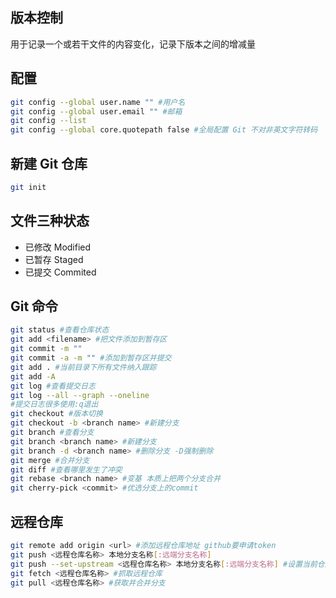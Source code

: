 ## 版本控制
用于记录一个或若干文件的内容变化，记录下版本之间的增减量
## 配置
```bash
git config --global user.name "" #用户名
git config --global user.email "" #邮箱
git config --list
git config --global core.quotepath false #全局配置 Git 不对非英文字符转码
```

## 新建 Git 仓库
```bash
git init
```
## 文件三种状态
- 已修改 Modified
- 已暂存 Staged
- 已提交 Commited
## Git 命令
```bash
git status #查看仓库状态
git add <filename> #把文件添加到暂存区
git commit -m ""
git commit -a -m "" #添加到暂存区并提交
git add . #当前目录下所有文件纳入跟踪
git add -A
git log #查看提交日志
git log --all --graph --oneline
#提交日志很多使用:q退出
git checkout #版本切换
git checkout -b <branch name> #新建分支
git branch #查看分支
git branch <branch name> #新建分支
git branch -d <branch name> #删除分支 -D强制删除
git merge #合并分支
git diff #查看哪里发生了冲突
git rebase <branch name> #变基 本质上把两个分支合并
git cherry-pick <commit> #优选分支上的commit

```
## 远程仓库
```bash
git remote add origin <url> #添加远程仓库地址 github要申请token
git push <远程仓库名称> 本地分支名称[:远端分支名称]
git push --set-upstream <远程仓库名称> 本地分支名称[:远端分支名称] #设置当前仓库的默认远程分支 或者-u
git fetch <远程仓库名称> #抓取远程仓库
git pull <远程仓库名称> #获取并合并分支

```
